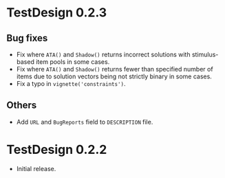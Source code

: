 # TestDesign 0.2.3

## Bug fixes

* Fix where `ATA()` and `Shadow()` returns incorrect solutions with stimulus-based item pools in some cases.
* Fix where `ATA()` and `Shadow()` returns fewer than specified number of items due to solution vectors being not strictly binary in some cases.
* Fix a typo in `vignette('constraints')`.

## Others

* Add `URL` and `BugReports` field to `DESCRIPTION` file.

# TestDesign 0.2.2

* Initial release.
